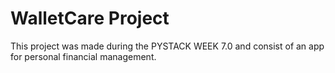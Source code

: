 # WalletCare Project

This project was made during the PYSTACK WEEK 7.0 and consist of an app for personal financial management.
